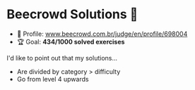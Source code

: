 # Beecrowd Solutions 🐝

* 👤 Profile: www.beecrowd.com.br/judge/en/profile/698004
* 🏆 Goal: **434/1000 solved exercises**

I'd like to point out that my solutions...

* Are divided by category > difficulty
* Go from level 4 upwards
